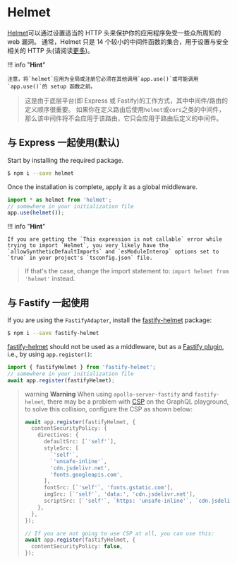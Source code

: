 # Helmet

[Helmet](https://github.com/helmetjs/helmet)可以通过设置适当的 HTTP 头来保护你的应用程序免受一些众所周知的 web 漏洞。
通常，Helmet 只是 14 个较小的中间件函数的集合，用于设置与安全相关的 HTTP 头(请阅读[更多](https://github.com/helmetjs/helmet#how-it-works))。

!!! info "**Hint**"

    注意，将`helmet`应用为全局或注册它必须在其他调用`app.use()`或可能调用`app.use()`的 setup 函数之前。

> 这是由于底层平台(即 Express 或 Fastify)的工作方式，其中中间件/路由的定义顺序很重要。
> 如果你在定义路由后使用`helmet`或`cors`之类的中间件，那么该中间件将不会应用于该路由，它只会应用于路由后定义的中间件。

## 与 Express 一起使用(默认)

Start by installing the required package.

```bash
$ npm i --save helmet
```

Once the installation is complete, apply it as a global middleware.

```typescript
import * as helmet from 'helmet';
// somewhere in your initialization file
app.use(helmet());
```

!!! info "**Hint**"

    If you are getting the `This expression is not callable` error while trying to import `Helmet`, you very likely have the `allowSyntheticDefaultImports` and `esModuleInterop` options set to `true` in your project's `tsconfig.json` file.

> If that's the case, change the import statement to: `import helmet from 'helmet'` instead.

## 与 Fastify 一起使用

If you are using the `FastifyAdapter`, install the [fastify-helmet](https://github.com/fastify/fastify-helmet) package:

```bash
$ npm i --save fastify-helmet
```

[fastify-helmet](https://github.com/fastify/fastify-helmet) should not be used as a middleware, but as a [Fastify plugin](https://www.fastify.io/docs/latest/Plugins/), i.e., by using `app.register()`:

```typescript
import { fastifyHelmet } from 'fastify-helmet';
// somewhere in your initialization file
await app.register(fastifyHelmet);
```

> warning **Warning** When using `apollo-server-fastify` and `fastify-helmet`, there may be a problem with [CSP](https://developer.mozilla.org/en-US/docs/Web/HTTP/CSP) on the GraphQL playground, to solve this collision, configure the CSP as shown below:
>
> ```typescript
> await app.register(fastifyHelmet, {
>   contentSecurityPolicy: {
>     directives: {
>       defaultSrc: [`'self'`],
>       styleSrc: [
>         `'self'`,
>         `'unsafe-inline'`,
>         'cdn.jsdelivr.net',
>         'fonts.googleapis.com',
>       ],
>       fontSrc: [`'self'`, 'fonts.gstatic.com'],
>       imgSrc: [`'self'`, 'data:', 'cdn.jsdelivr.net'],
>       scriptSrc: [`'self'`, `https: 'unsafe-inline'`, `cdn.jsdelivr.net`],
>     },
>   },
> });
>
> // If you are not going to use CSP at all, you can use this:
> await app.register(fastifyHelmet, {
>   contentSecurityPolicy: false,
> });
> ```
